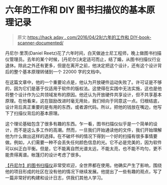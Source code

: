 # 六年的工作和 DIY 图书扫描仪的基本原理记录

> 原文:[https://hack aday . com/2016/04/29/六年的工作和 DIY-book-scanner-documented/](https://hackaday.com/2016/04/29/six-years-of-work-and-rationale-in-a-diy-book-scanner-documented/)

丹尼尔·里茨(Daniel Reetz)花了六年时间，白天做迪士尼工程师，晚上做图书扫描仪管理员。去年的某个时候，[丹尼尔]决定适可而止，结了婚，从图书扫描仪行业退休。除此之外还有更多，但是在离开之前，他决定把这个设计，还有这个设计背后的整个基本原理转储到一个 22000 字的文档中。

在这篇文章中，他的一个重要论点是，他认为开放硬件运动失败了。许可证是不够的，因为它们是基于仅适用于软件的版权法。这使得在实践中无法实施，这也是他将整个设计作为公共领域发布的原因。他还认为开放硬件共享设计，但不共享基本原理。在他看来，这在鼓励改进时毫无用处，我们倾向于同意这一点。归根结底，设计背后真正重要的是有用的东西，或者源代码。所以，把他的钱放在嘴边，他写下了扫描仪背后的基本原理。

这个理论基础包含了很多有趣的东西。乍一看，图书扫描仪似乎是一个简单的设计，而不是这么多工作的高潮。然而，一旦我们开始通读他的文件，我们开始理解他为什么做出这样的选择。在不破坏书的情况下得到一个好的扫描有很多事情要做。例如，人们需要一种不会丢失任何颜色信息的光。它不必是完美的，因为软件可以纠正白平衡。但是，它不能离自然光谱太远，不能太亮，也不能不均匀，更不能贵得离谱。帐篷灯的设计考虑了很多。

[【丹尼尔】的图书扫描仪](http://hackaday.com/2012/06/04/book-scanner-kits-now-available/)非常受欢迎，全世界都在使用。他确实产生了影响，围绕他的项目形成的社区在没有他的情况下继续发展。他提出了一些有趣的观点，写了一篇非常好的构建和设计日志，供我们其他人学习。